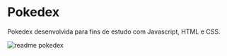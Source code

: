 # Pokedex

Pokedex desenvolvida para fins de estudo com Javascript, HTML e CSS.

![readme pokedex](https://user-images.githubusercontent.com/92442178/183149238-6e2b9f38-b775-4bf8-8298-57fedfe373c0.gif)

